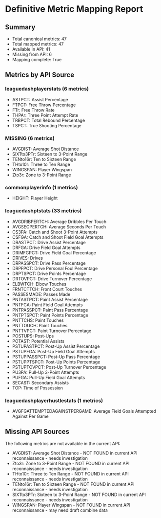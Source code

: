 # Definitive Metric Mapping Report

## Summary
- Total canonical metrics: 47
- Total mapped metrics: 47
- Available in API: 41
- Missing from API: 6
- Mapping complete: True

## Metrics by API Source
### leaguedashplayerstats (6 metrics)
- ASTPCT: Assist Percentage
- FTPCT: Free Throw Percentage
- FTr: Free Throw Rate
- THPAr: Three Point Attempt Rate
- TRBPCT: Total Rebound Percentage
- TSPCT: True Shooting Percentage

### MISSING (6 metrics)
- AVGDIST: Average Shot Distance
- SIXTto3PTr: Sixteen to 3-Point Range
- TENto16r: Ten to Sixteen Range
- THto10r: Three to Ten Range
- WINGSPAN: Player Wingspan
- Zto3r: Zone to 3-Point Range

### commonplayerinfo (1 metrics)
- HEIGHT: Player Height

### leaguedashptstats (33 metrics)
- AVGDRIBPERTCH: Average Dribbles Per Touch
- AVGSECPERTCH: Average Seconds Per Touch
- CS3PA: Catch and Shoot 3-Point Attempts
- CSFGA: Catch and Shoot Field Goal Attempts
- DRASTPCT: Drive Assist Percentage
- DRFGA: Drive Field Goal Attempts
- DRIMFGPCT: Drive Field Goal Percentage
- DRIVES: Drives
- DRPASSPCT: Drive Pass Percentage
- DRPFPCT: Drive Personal Foul Percentage
- DRPTSPCT: Drive Points Percentage
- DRTOVPCT: Drive Turnover Percentage
- ELBWTCH: Elbow Touches
- FRNTCTTCH: Front Court Touches
- PASSESMADE: Passes Made
- PNTASTPCT: Paint Assist Percentage
- PNTFGA: Paint Field Goal Attempts
- PNTPASSPCT: Paint Pass Percentage
- PNTPTSPCT: Paint Points Percentage
- PNTTCHS: Paint Touches
- PNTTOUCH: Paint Touches
- PNTTVPCT: Paint Turnover Percentage
- POSTUPS: Post-Ups
- POTAST: Potential Assists
- PSTUPASTPCT: Post-Up Assist Percentage
- PSTUPFGA: Post-Up Field Goal Attempts
- PSTUPPASSPCT: Post-Up Pass Percentage
- PSTUPPTSPCT: Post-Up Points Percentage
- PSTUPTOVPCT: Post-Up Turnover Percentage
- PU3PA: Pull-Up 3-Point Attempts
- PUFGA: Pull-Up Field Goal Attempts
- SECAST: Secondary Assists
- TOP: Time of Possession

### leaguedashplayerhustlestats (1 metrics)
- AVGFGATTEMPTEDAGAINSTPERGAME: Average Field Goals Attempted Against Per Game

## Missing API Sources
The following metrics are not available in the current API:
- AVGDIST: Average Shot Distance - NOT FOUND in current API reconnaissance - needs investigation
- Zto3r: Zone to 3-Point Range - NOT FOUND in current API reconnaissance - needs investigation
- THto10r: Three to Ten Range - NOT FOUND in current API reconnaissance - needs investigation
- TENto16r: Ten to Sixteen Range - NOT FOUND in current API reconnaissance - needs investigation
- SIXTto3PTr: Sixteen to 3-Point Range - NOT FOUND in current API reconnaissance - needs investigation
- WINGSPAN: Player Wingspan - NOT FOUND in current API reconnaissance - may need draft combine data